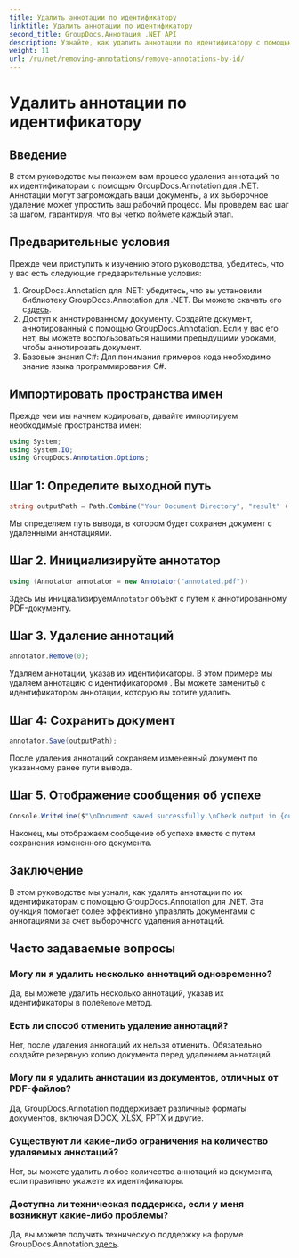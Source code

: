 ```yaml
---
title: Удалить аннотации по идентификатору
linktitle: Удалить аннотации по идентификатору
second_title: GroupDocs.Аннотация .NET API
description: Узнайте, как удалить аннотации по идентификатору с помощью GroupDocs.Annotation для .NET. Эффективно оптимизируйте документооборот.
weight: 11
url: /ru/net/removing-annotations/remove-annotations-by-id/
---
```


# Удалить аннотации по идентификатору

## Введение
В этом руководстве мы покажем вам процесс удаления аннотаций по их идентификаторам с помощью GroupDocs.Annotation для .NET. Аннотации могут загромождать ваши документы, а их выборочное удаление может упростить ваш рабочий процесс. Мы проведем вас шаг за шагом, гарантируя, что вы четко поймете каждый этап.
## Предварительные условия
Прежде чем приступить к изучению этого руководства, убедитесь, что у вас есть следующие предварительные условия:
1.  GroupDocs.Annotation для .NET: убедитесь, что вы установили библиотеку GroupDocs.Annotation для .NET. Вы можете скачать его с[здесь](https://releases.groupdocs.com/annotation/net/).
2. Доступ к аннотированному документу. Создайте документ, аннотированный с помощью GroupDocs.Annotation. Если у вас его нет, вы можете воспользоваться нашими предыдущими уроками, чтобы аннотировать документ.
3. Базовые знания C#: Для понимания примеров кода необходимо знание языка программирования C#.

## Импортировать пространства имен
Прежде чем мы начнем кодировать, давайте импортируем необходимые пространства имен:
```csharp
using System;
using System.IO;
using GroupDocs.Annotation.Options;
```

## Шаг 1: Определите выходной путь
```csharp
string outputPath = Path.Combine("Your Document Directory", "result" + Path.GetExtension("input.pdf"));
```
Мы определяем путь вывода, в котором будет сохранен документ с удаленными аннотациями.
## Шаг 2. Инициализируйте аннотатор
```csharp
using (Annotator annotator = new Annotator("annotated.pdf"))
```
 Здесь мы инициализируем`Annotator` объект с путем к аннотированному PDF-документу.
## Шаг 3. Удаление аннотаций
```csharp
annotator.Remove(0);
```
 Удаляем аннотации, указав их идентификаторы. В этом примере мы удаляем аннотацию с идентификатором`0` . Вы можете заменить`0` с идентификатором аннотации, которую вы хотите удалить.
## Шаг 4: Сохранить документ
```csharp
annotator.Save(outputPath);
```
После удаления аннотаций сохраняем измененный документ по указанному ранее пути вывода.
## Шаг 5. Отображение сообщения об успехе
```csharp
Console.WriteLine($"\nDocument saved successfully.\nCheck output in {outputPath}.");
```
Наконец, мы отображаем сообщение об успехе вместе с путем сохранения измененного документа.

## Заключение
В этом руководстве мы узнали, как удалять аннотации по их идентификаторам с помощью GroupDocs.Annotation для .NET. Эта функция помогает более эффективно управлять документами с аннотациями за счет выборочного удаления аннотаций.
## Часто задаваемые вопросы
### Могу ли я удалить несколько аннотаций одновременно?
 Да, вы можете удалить несколько аннотаций, указав их идентификаторы в поле`Remove` метод.
### Есть ли способ отменить удаление аннотаций?
Нет, после удаления аннотаций их нельзя отменить. Обязательно создайте резервную копию документа перед удалением аннотаций.
### Могу ли я удалить аннотации из документов, отличных от PDF-файлов?
Да, GroupDocs.Annotation поддерживает различные форматы документов, включая DOCX, XLSX, PPTX и другие.
### Существуют ли какие-либо ограничения на количество удаляемых аннотаций?
Нет, вы можете удалить любое количество аннотаций из документа, если правильно укажете их идентификаторы.
### Доступна ли техническая поддержка, если у меня возникнут какие-либо проблемы?
 Да, вы можете получить техническую поддержку на форуме GroupDocs.Annotation.[здесь](https://forum.groupdocs.com/c/annotation/10).